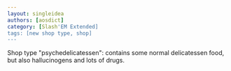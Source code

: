 ```yaml
---
layout: singleidea
authors: [aosdict]
category: [Slash'EM Extended]
tags: [new shop type, shop]
---
```

Shop type "psychedelicatessen": contains some normal delicatessen food, but also hallucinogens and lots of drugs.
